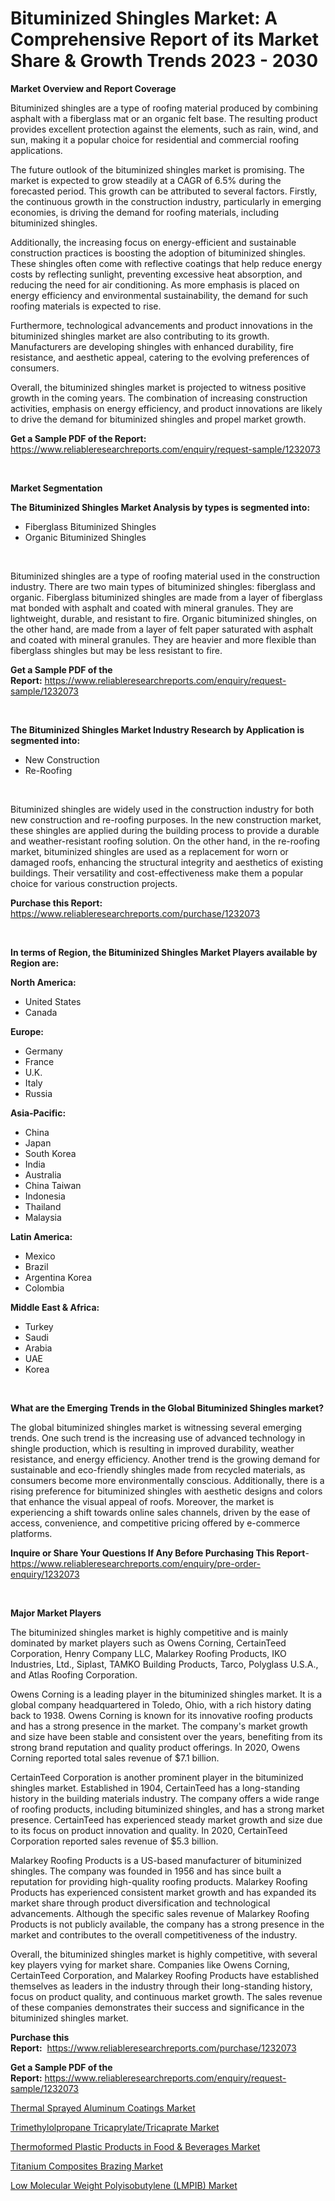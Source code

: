 <p><h1>Bituminized Shingles Market: A Comprehensive Report of its Market Share & Growth Trends 2023 - 2030</h1></p><p><strong>Market Overview and Report Coverage</strong></p>
<p><p>Bituminized shingles are a type of roofing material produced by combining asphalt with a fiberglass mat or an organic felt base. The resulting product provides excellent protection against the elements, such as rain, wind, and sun, making it a popular choice for residential and commercial roofing applications.</p><p>The future outlook of the bituminized shingles market is promising. The market is expected to grow steadily at a CAGR of 6.5% during the forecasted period. This growth can be attributed to several factors. Firstly, the continuous growth in the construction industry, particularly in emerging economies, is driving the demand for roofing materials, including bituminized shingles.</p><p>Additionally, the increasing focus on energy-efficient and sustainable construction practices is boosting the adoption of bituminized shingles. These shingles often come with reflective coatings that help reduce energy costs by reflecting sunlight, preventing excessive heat absorption, and reducing the need for air conditioning. As more emphasis is placed on energy efficiency and environmental sustainability, the demand for such roofing materials is expected to rise.</p><p>Furthermore, technological advancements and product innovations in the bituminized shingles market are also contributing to its growth. Manufacturers are developing shingles with enhanced durability, fire resistance, and aesthetic appeal, catering to the evolving preferences of consumers.</p><p>Overall, the bituminized shingles market is projected to witness positive growth in the coming years. The combination of increasing construction activities, emphasis on energy efficiency, and product innovations are likely to drive the demand for bituminized shingles and propel market growth.</p></p>
<p><strong>Get a Sample PDF of the Report:</strong> <a href="https://www.reliableresearchreports.com/enquiry/request-sample/1232073">https://www.reliableresearchreports.com/enquiry/request-sample/1232073</a></p>
<p>&nbsp;</p>
<p><strong>Market Segmentation</strong></p>
<p><strong>The Bituminized Shingles Market Analysis by types is segmented into:</strong></p>
<p><ul><li>Fiberglass Bituminized Shingles</li><li>Organic Bituminized Shingles</li></ul></p>
<p>&nbsp;</p>
<p><p>Bituminized shingles are a type of roofing material used in the construction industry. There are two main types of bituminized shingles: fiberglass and organic. Fiberglass bituminized shingles are made from a layer of fiberglass mat bonded with asphalt and coated with mineral granules. They are lightweight, durable, and resistant to fire. Organic bituminized shingles, on the other hand, are made from a layer of felt paper saturated with asphalt and coated with mineral granules. They are heavier and more flexible than fiberglass shingles but may be less resistant to fire.</p></p>
<p><strong>Get a Sample PDF of the Report:</strong>&nbsp;<a href="https://www.reliableresearchreports.com/enquiry/request-sample/1232073">https://www.reliableresearchreports.com/enquiry/request-sample/1232073</a></p>
<p>&nbsp;</p>
<p><strong>The Bituminized Shingles Market Industry Research by Application is segmented into:</strong></p>
<p><ul><li>New Construction</li><li>Re-Roofing</li></ul></p>
<p>&nbsp;</p>
<p><p>Bituminized shingles are widely used in the construction industry for both new construction and re-roofing purposes. In the new construction market, these shingles are applied during the building process to provide a durable and weather-resistant roofing solution. On the other hand, in the re-roofing market, bituminized shingles are used as a replacement for worn or damaged roofs, enhancing the structural integrity and aesthetics of existing buildings. Their versatility and cost-effectiveness make them a popular choice for various construction projects.</p></p>
<p><strong>Purchase this Report:</strong>&nbsp; <a href="https://www.reliableresearchreports.com/purchase/1232073">https://www.reliableresearchreports.com/purchase/1232073</a></p>
<p>&nbsp;</p>
<p><strong>In terms of Region, the Bituminized Shingles Market Players available by Region are:</strong></p>
<p>
    <p> <strong> North America: </strong>
        <ul>
            <li>United States</li>
            <li>Canada</li>
        </ul>
        </p> 
    <p> <strong> Europe: </strong>
        <ul>
            <li>Germany</li>
            <li>France</li>
            <li>U.K.</li>
            <li>Italy</li>
            <li>Russia</li>
        </ul>
        </p> 
    <p> <strong> Asia-Pacific: </strong>
        <ul>
            <li>China</li>
            <li>Japan</li>
            <li>South Korea</li>
            <li>India</li>
            <li>Australia</li>
            <li>China Taiwan</li>
            <li>Indonesia</li>
            <li>Thailand</li>
            <li>Malaysia</li>
        </ul>
        </p> 
    <p> <strong> Latin America: </strong>
        <ul>
            <li>Mexico</li>
            <li>Brazil</li>
            <li>Argentina Korea</li>
            <li>Colombia</li>
        </ul>
        </p> 
    <p> <strong> Middle East & Africa: </strong>
        <ul>
            <li>Turkey</li>
            <li>Saudi</li>
            <li>Arabia</li>
            <li>UAE</li>
            <li>Korea</li>
        </ul>
    </p>
    </p>
<p>&nbsp;</p>
<p><strong>What are the Emerging Trends in the Global Bituminized Shingles market?</strong></p>
<p><p>The global bituminized shingles market is witnessing several emerging trends. One such trend is the increasing use of advanced technology in shingle production, which is resulting in improved durability, weather resistance, and energy efficiency. Another trend is the growing demand for sustainable and eco-friendly shingles made from recycled materials, as consumers become more environmentally conscious. Additionally, there is a rising preference for bituminized shingles with aesthetic designs and colors that enhance the visual appeal of roofs. Moreover, the market is experiencing a shift towards online sales channels, driven by the ease of access, convenience, and competitive pricing offered by e-commerce platforms.</p></p>
<p><strong>Inquire or Share Your Questions If Any Before Purchasing This Report</strong>- <a href="https://www.reliableresearchreports.com/enquiry/pre-order-enquiry/1232073">https://www.reliableresearchreports.com/enquiry/pre-order-enquiry/1232073</a></p>
<p>&nbsp;</p>
<p><strong>Major Market Players</strong></p>
<p><p>The bituminized shingles market is highly competitive and is mainly dominated by market players such as Owens Corning, CertainTeed Corporation, Henry Company LLC, Malarkey Roofing Products, IKO Industries, Ltd., Siplast, TAMKO Building Products, Tarco, Polyglass U.S.A., and Atlas Roofing Corporation.</p><p>Owens Corning is a leading player in the bituminized shingles market. It is a global company headquartered in Toledo, Ohio, with a rich history dating back to 1938. Owens Corning is known for its innovative roofing products and has a strong presence in the market. The company's market growth and size have been stable and consistent over the years, benefiting from its strong brand reputation and quality product offerings. In 2020, Owens Corning reported total sales revenue of $7.1 billion.</p><p>CertainTeed Corporation is another prominent player in the bituminized shingles market. Established in 1904, CertainTeed has a long-standing history in the building materials industry. The company offers a wide range of roofing products, including bituminized shingles, and has a strong market presence. CertainTeed has experienced steady market growth and size due to its focus on product innovation and quality. In 2020, CertainTeed Corporation reported sales revenue of $5.3 billion.</p><p>Malarkey Roofing Products is a US-based manufacturer of bituminized shingles. The company was founded in 1956 and has since built a reputation for providing high-quality roofing products. Malarkey Roofing Products has experienced consistent market growth and has expanded its market share through product diversification and technological advancements. Although the specific sales revenue of Malarkey Roofing Products is not publicly available, the company has a strong presence in the market and contributes to the overall competitiveness of the industry.</p><p>Overall, the bituminized shingles market is highly competitive, with several key players vying for market share. Companies like Owens Corning, CertainTeed Corporation, and Malarkey Roofing Products have established themselves as leaders in the industry through their long-standing history, focus on product quality, and continuous market growth. The sales revenue of these companies demonstrates their success and significance in the bituminized shingles market.</p></p>
<p><strong>Purchase this Report:</strong>&nbsp;&nbsp;<a href="https://www.reliableresearchreports.com/purchase/1232073">https://www.reliableresearchreports.com/purchase/1232073</a></p>
<p></p>
<p><strong>Get a Sample PDF of the Report:</strong>&nbsp;<a href="https://www.reliableresearchreports.com/enquiry/request-sample/1232073">https://www.reliableresearchreports.com/enquiry/request-sample/1232073</a></p>
<p><p><a href="https://github.com/melchekhinf/Market-Research-Report-List-1/blob/main/thermal-sprayed-aluminum-coatings-market.md">Thermal Sprayed Aluminum Coatings Market</a></p><p><a href="https://github.com/kholmovskayalyudmila/Market-Research-Report-List-1/blob/main/trimethylolpropane-tricaprylatetricaprate-market.md">Trimethylolpropane Tricaprylate/Tricaprate Market</a></p><p><a href="https://github.com/merzlyukov93/Market-Research-Report-List-1/blob/main/thermoformed-plastic-products-in-food-beverages-market.md">Thermoformed Plastic Products in Food & Beverages Market</a></p><p><a href="https://github.com/sofyaavrova/Market-Research-Report-List-1/blob/main/titanium-composites-brazing-market.md">Titanium Composites Brazing Market</a></p><p><a href="https://github.com/zebdakicsin/Market-Research-Report-List-1/blob/main/low-molecular-weight-polyisobutylene-lmpib-market.md">Low Molecular Weight Polyisobutylene (LMPIB) Market</a></p></p>